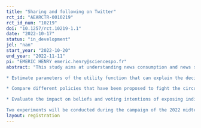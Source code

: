 ```yaml
---
title: "Sharing and following on Twitter"
rct_id: "AEARCTR-0010219"
rct_id_num: "10219"
doi: "10.1257/rct.10219-1.1"
date: "2022-10-17"
status: "in_development"
jel: "nan"
start_year: "2022-10-20"
end_year: "2022-11-11"
pi: "EMERIC HENRY emeric.henry@sciencespo.fr"
abstract: "This study aims at understanding news consumption and news sharing on Twitter. Specifically the purpose is to:
* Estimate parameters of the utility function that can explain the decision to share news (true or false). In particular how do individuals trade off veracity of the news / ideological bias of the news and potential virality of this news?
* Compare different policies that have been proposed to fight the circulation of fake news, in particular (a) making veracity salient (b) asking for confirmation clicks (c) proposing fact checking.
* Evaluate the impact on beliefs and voting intentions of exposing individuals to balanced content.
Two experiments will be conducted during the campaign of the 2022 midterm elections."
layout: registration
---
```


